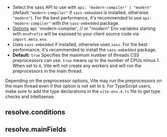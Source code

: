   - Select the sass API to use with `api: "modern-compiler" | "modern"` (default `"modern-compiler"` if `sass-embedded` is installed, otherwise `"modern"`). For the best performance, it's recommended to use `api: "modern-compiler"` with the `sass-embedded` package.
  - [Options](https://sass-lang.com/documentation/js-api/interfaces/stringoptions/)
        api: 'modern-compiler', // or "modern"
Env variables starting with `envPrefix` will be exposed to your client source code via `import.meta.env`.
  - Uses `sass-embedded` if installed, otherwise uses `sass`. For the best performance, it's recommended to install the `sass-embedded` package.
- **Default:** `true`
Specifies the maximum number of threads CSS preprocessors can use. `true` means up to the number of CPUs minus 1. When set to `0`, Vite will not create any workers and will run the preprocessors in the main thread.

Depending on the preprocessor options, Vite may run the preprocessors on the main thread even if this option is not set to `0`.
For TypeScript users, make sure to add the type declarations in the `vite-env.d.ts` file to get type checks and Intellisense.
## resolve.conditions <NonInheritBadge />
## resolve.mainFields <NonInheritBadge />